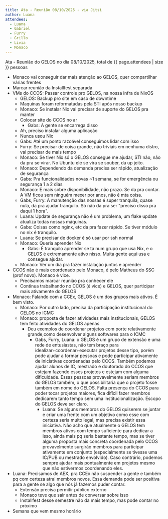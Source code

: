 ```yaml
---
title: Ata - Reunião 08/10/2025 - via Jitsi
author: Luana
attendees:
  - Luana
  - Gabriel
  - Furry
  - Grillo
  - Livia
  - Monaco
---
```


Ata - Reunião do GELOS no dia 08/10/2025, total de {{ page.attendees | size }} pessoas

- Monaco vai conseguir dar mais atenção ao GELOS, quer compartilhar várias frentes
- Marcar reunião da Installfest separada
- VMs do CCOS: Passar controle pro GELOS, na nossa infra de NixOS
  - GELOS: Backup pro site em caso de downtime
  - Maquinas foram reformatadas pela STI após nosso backup
  -  Monaco: Se instalar Nix vai precisar de suporte do GELOS pra manter
    - Colocar site do CCOS no ar
      - Gabs: A gente se encarrega disso
    - Ah, preciso instalar alguma aplicação
    - Nunca usou Nix
    - Gabs: Até um ponto razoável conseguimos lidar com isso
    - Furry: Se precisar de coisa grande, não triviais em nenhuma distro, vai precisar de mais tempo
    - Monaco: Se tiver Nix só o GELOS consegue me ajudar, STI não, não da pra se virar. No Ubuntu ele se vira se souber, da up jeito.
    - Monaco: Dependendo da demanda precisa ser rápido, atualização de segurança
    - Gabs: Pra funcionalidades novas ~1 semana, se for emergência ou segurança 1 a 2 dias
    - Monaco: É mais sobre disponibilidade, não prazo. Se da pra contar. A VM ficou sem ninguém mexer por anos, não é mta coisa.
    - Gabs, Furry: A manutenção das nossas é super tranquila, quase nula, da pra ajudar tranquilo. Só não da pra ser "preciso disso pra daqui 1 hora".
    - Luana: Update de segurança não é um problema, um flake update atualiza todas nossas máquinas.
    - Gabs: Coisas como nginx, etc da pra fazer rápido. Se tiver módulo no nix é tranquilo.
    -  Luana: Se precisar de docker é só usar por ssh normal
    - Monaco: Queria aprender Nix
      - Gabs: É tranquilo aprender se ta num grupo que usa Nix, e o GELOS é extremamente ativo nisso. Muita gente aqui usa e consegue ajudar.
    - Monaco: Ver um dia pra fazer instalação juntos e aprender
- CCOS não é mais coordenado pelo Monaco, é pelo Matheus do SSC (prof novo). Monaco é vice.
  - Precisamos marcar reunião pra conhecer ele
  - Continua trabalhando no CCOS (é vice) e GELOS, quer participar mais ativamente do GELOS
- Monaco: Falando com a CCEx, GELOS é um dos grupos mais ativos. É bem visto.
  - Monaco: Por outro lado, precisa da participação institucional do GELOS no ICMC
  - Monaco: proposta de fazer atividades mais institucionais, GELOS tem feito atividades do GELOS apenas
    - Deu exemplos de coordenar projetos com porte relativamente grande,como desenvolver alguns softwares para o ICMC
      - Gabs, Furry, Luana: o GELOS é um grupo de extensão e uma rede de entusiastas, não tem braço para idealizar+coordenar+executar projetos desse tipo, porém pode ajudar a formar pessoas e pode participar ativamente de iniciativas coordenadas pelo CCOS. Também podemos ajudar alunos de IC, mestrado e doutorado do CCOS que estejam fazendo esses projetos e estejam com alguma dificuldade. Essas pessoas provavelmente seriam membros do GELOS também, o que possibilitaria que o projeto fosse também em nome do GELOS. Falta presença do CCOS para poder tocar projetos maiores, fica difícil fazer membros dedicarem tanto tempo sem uma institucionalização. Escopo do GELOS deve ser claro.
        - Luana: Se alguns membros do GELOS quiserem se juntar e criar uma frente com um objetivo como esse com certeza seria muito legal, mas precisa existir essa iniciativa. Não acho que atualmente o GELOS tem membros ativos com tempo suficiente para dedicar a isso, ainda mais pq seria bastante tempo, mas se tiver alguma proposta mais concreta coordenada pelo CCOS provavelmente surgirão membros para participar ativamente em conjunto (especialmente se tivesse uma IC/PUB ou mestrado envolvido). Caso contrário, podemos sempre ajudar mais pontualmente em projetos mesmo que não estivermos coordenando eles.
- Luana: Precisamos de AEX, pra CCEx não suspender a gente e também pq com certeza atrai membros novos. Essa demanda pode ser positiva para a gente se algo que nós já fazemos puder contar.
  - Extensão precisa permitir público externo
  - Monaco teve que sair antes de conversar sobre isso
  - Installfest desse semestre não da mais tempo, mas pode contar no próximo
- Semana que vem mesmo horário
